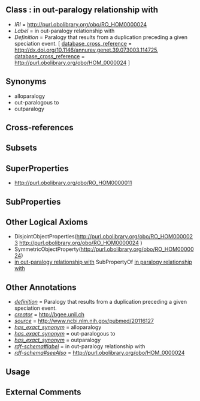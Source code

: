
## Class : in out-paralogy relationship with

 * *IRI* = http://purl.obolibrary.org/obo/RO_HOM0000024
 * *Label* = in out-paralogy relationship with
 * *Definition* = Paralogy that results from a duplication preceding a given speciation event. [ [database_cross_reference](../../ef/oboInOwl#hasDbXref.md) = http://dx.doi.org/10.1146/annurev.genet.39.073003.114725, [database_cross_reference](../../ef/oboInOwl#hasDbXref.md) = http://purl.obolibrary.org/obo/HOM_0000024 ]

## Synonyms

 * alloparalogy
 * out-paralogous to
 * outparalogy

## Cross-references


## Subsets


## SuperProperties

 * <http://purl.obolibrary.org/obo/RO_HOM0000011>

## SubProperties


## Other Logical Axioms

 * DisjointObjectProperties(<http://purl.obolibrary.org/obo/RO_HOM0000023> <http://purl.obolibrary.org/obo/RO_HOM0000024> )
 * SymmetricObjectProperty(<http://purl.obolibrary.org/obo/RO_HOM0000024>)
 * [in out-paralogy relationship with](../../RO/24/RO_HOM0000024.md) SubPropertyOf [in paralogy relationship with](../../RO/11/RO_HOM0000011.md)

## Other Annotations

 * *[definition](../../IAO/15/IAO_0000115.md)* = Paralogy that results from a duplication preceding a given speciation event.
 * *[creator](../../or/creator.md)* = http://bgee.unil.ch
 * *[source](../../ce/source.md)* = http://www.ncbi.nlm.nih.gov/pubmed/20116127
 * *[has_exact_synonym](../../ym/oboInOwl#hasExactSynonym.md)* = alloparalogy
 * *[has_exact_synonym](../../ym/oboInOwl#hasExactSynonym.md)* = out-paralogous to
 * *[has_exact_synonym](../../ym/oboInOwl#hasExactSynonym.md)* = outparalogy
 * *[rdf-schema#label](../../el/rdf-schema#label.md)* = in out-paralogy relationship with
 * *[rdf-schema#seeAlso](../../so/rdf-schema#seeAlso.md)* = http://purl.obolibrary.org/obo/HOM_0000024

## Usage


## External Comments


